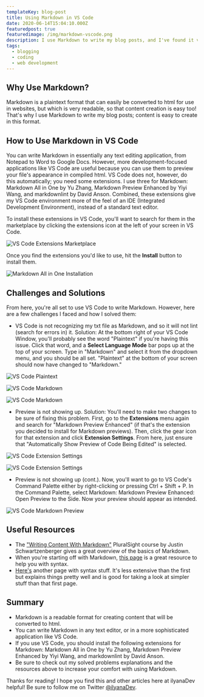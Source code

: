 ```yaml
---
templateKey: blog-post
title: Using Markdown in VS Code
date: 2020-06-14T15:04:10.000Z
featuredpost: true
featuredimage: /img/markdown-vscode.png
description: I use Markdown to write my blog posts, and I've found it very easy to use in VS Code.
tags:
  - blogging
  - coding
  - web development
---
```


Why Use Markdown?
--

Markdown is a plaintext format that can easily be converted to html for use in websites, but which is very readable, so that content creation is easy too! That's why I use Markdown to write my blog posts; content is easy to create in this format.

How to Use Markdown in VS Code
--

You can write Markdown in essentially any text editing application, from Notepad to Word to Google Docs. However, more development-focused applications like VS Code are useful because you can use them to preview your file's appearance in compiled html. VS Code does not, however, do this automatically; you need some extensions. I use three for Markdown: Markdown All in One by Yu Zhang, Markdown Preview Enhanced by Yiyi Wang, and markdownlint by David Anson. Combined, these extensions give my VS Code environment more of the feel of an IDE (Integrated Development Environment), instead of a standard text editor.

To install these extensions in VS Code, you'll want to search for them in the marketplace by clicking the extensions icon at the left of your screen in VS Code.

![VS Code Extensions Marketplace](/img/vscode-extensions-marketplace.png "VS Code Extensions Marketplace")

Once you find the extensions you'd like to use, hit the **Install** button to install them.

![Markdown All in One Installation](/img/markdown-allinone-extension.png "Markdown All in One Installation")

Challenges and Solutions
-

From here, you're all set to use VS Code to write Markdown. However, here are a few challenges I faced and how I solved them:

* VS Code is not recognizing my txt file as Markdown, and so it will not lint (search for errors in) it. Solution: At the bottom right of your VS Code Window, you'll probably see the word "Plaintext" if you're having this issue. Click that word, and a **Select Language Mode** bar pops up at the top of your screen. Type in "Markdown" and select it from the dropdown menu, and you should be all set. "Plaintext" at the bottom of your screen should now have changed to "Markdown."

![VS Code Plaintext](/img/vscode-plaintext.png "VS Code Plaintext")

![VS Code Markdown](/img/vscode-selectmarkdown.png "VS Code Markdown")

![VS Code Markdown](/img/vscode-markdown.png "VS Code Markdown")

* Preview is not showing up. Solution: You'll need to make two changes to be sure of fixing this problem. First, go to the **Extensions** menu again and search for "Markdown Preview Enhanced" (if that's the extension you decided to install for Markdown previews). Then, click the gear icon for that extension and click **Extension Settings**. From here, just ensure that "Automatically Show Preview of Code Being Edited" is selected.

![VS Code Extension Settings](/img/vscode-extension-settings.png "VS Code Extension Settings")

![VS Code Extension Settings](/img/vscode-extension-autopreview.png "VS Code Extension Settings")

* Preview is not showing up (cont.). Now, you'll want to go to VS Code's Command Palette either by right-clicking or pressing Ctrl + Shift + P. In the Command Palette, select Markdown: Markdown Preview Enhanced: Open Preview to the Side. Now your preview should appear as intended.

![VS Code Markdown Preview](/img/vscode-markdown-preview.png "VS Code Markdown Preview")

Useful Resources
--

* The ["Writing Content With Markdown"](https://app.pluralsight.com/library/courses/writing-content-with-markdown/table-of-contents) PluralSight course by Justin Schwartzenberger gives a great overview of the basics of Markdown.
* When you're starting off with Markdown, [this page](https://www.markdownguide.org/basic-syntax/#links) is a great resource to help you with syntax.
* [Here's](https://css-tricks.com/little-stuff-markdown-always-forget-google/) another page with syntax stuff. It's less extensive than the first but explains things pretty well and is good for taking a look at simpler stuff than that first page.

Summary
--

* Markdown is a readable format for creating content that will be converted to html.
* You can write Markdown in any text editor, or in a more sophisticated application like VS Code.
* If you use VS Code, you should install the following extensions for Markdown: Markdown All in One by Yu Zhang, Markdown Preview Enhanced by Yiyi Wang, and markdownlint by David Anson.
* Be sure to check out my solved problems explanations and the resources above to increase your comfort with using Markdown.

Thanks for reading! I hope you find this and other articles here at ilyanaDev helpful! Be sure to follow me on Twitter [@ilyanaDev](https://twitter.com/ilyanaDev).
